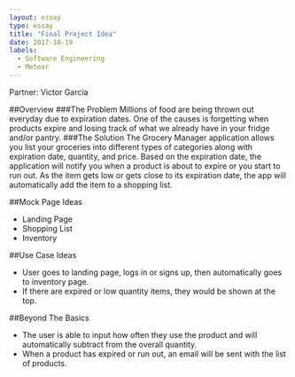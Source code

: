```yaml
---
layout: essay
type: essay
title: "Final Project Idea"
date: 2017-10-19
labels:
  - Software Engineering
  - Meteor
---
```


Partner: Victor Garcia

##Overview
###The Problem
Millions of food are being thrown out everyday due to expiration dates. One of the causes is forgetting when products expire and losing track of what we already have in your fridge and/or pantry. 
###The Solution
The Grocery Manager application allows you list your groceries into different types of categories along with expiration date, quantity, and price. Based on the expiration date, the application will notify you when a product is about to expire or you start to run out. As the item gets low or gets close to its expiration date, the app will automatically add the item to a shopping list. 

##Mock Page Ideas
<ul>
  <li>Landing Page</li>
  <li>Shopping List</li>
  <li>Inventory</li>
</ul>

##Use Case Ideas
<ul>
  <li>User goes to landing page, logs in or signs up, then automatically goes to inventory page.</li>
  <li>If there are expired or low quantity items, they would be shown at the top.</li>
</ul>

##Beyond The Basics
<ul>
  <li>The user is able to input how often they use the product and will automatically subtract from the overall quantity.</li>
  <li>When a product has expired or run out, an email will be sent with the list of products.</li>
</ul>